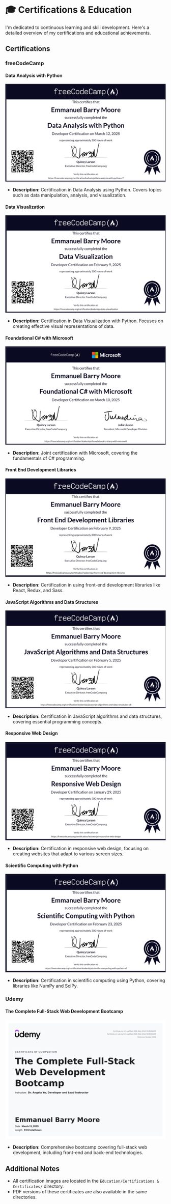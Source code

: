 # 🎓 Certifications & Education

I'm dedicated to continuous learning and skill development. Here's a detailed overview of my certifications and educational achievements.

## Certifications

### freeCodeCamp

#### Data Analysis with Python

<p align="center">
  <img src="Education/Certifications%20&%20Certificates/freecodecamp/Data%20Analysis%20with%20Python/freecodecamp.org_certification_kodoninja_data-analysis-with-python-v7.jpg" alt="Data Analysis with Python Certification">
</p>

* **Description:** Certification in Data Analysis using Python. Covers topics such as data manipulation, analysis, and visualization.

#### Data Visualization

<p align="center">
  <img src="Education/Certifications%20&%20Certificates/freecodecamp/Data%20Visualization/freecodecamp.org_certification_kodoninja_data-visualization.jpg" alt="Data Visualization with Python Certification">
</p>

* **Description:** Certification in Data Visualization with Python. Focuses on creating effective visual representations of data.

#### Foundational C# with Microsoft

<p align="center">
  <img src="Education/Certifications%20&%20Certificates/freecodecamp/Foundational%20C%23%20with%20Microsoft/freecodecamp.org_certification_kodoninja_foundational-c-sharp-with-microsoft.jpg" alt="Foundational C# with Microsoft Certification">
</p>

* **Description:** Joint certification with Microsoft, covering the fundamentals of C# programming.

#### Front End Development Libraries

<p align="center">
  <img src="Education/Certifications%20&%20Certificates/freecodecamp/Front%20End%20Development%20Libraries/freecodecamp.org_certification_kodoninja_front-end-development-libraries.jpg" alt="Front End Development Libraries Certification">
</p>

* **Description:** Certification in using front-end development libraries like React, Redux, and Sass.

#### JavaScript Algorithms and Data Structures

<p align="center">
  <img src="Education/Certifications%20&%20Certificates/freecodecamp/Javascript%20Algorithms%20and%20Data%20Structures/freecodecamp.org_certification_kodoninja_javascript-algorithms-and-data-structures-v8.jpg" alt="JavaScript Algorithms and Data Structures Certification">
</p>

* **Description:** Certification in JavaScript algorithms and data structures, covering essential programming concepts.

#### Responsive Web Design

<p align="center">
  <img src="Education/Certifications%20&%20Certificates/freecodecamp/Responsive%20Web%20Design/Gio3BixXsAA5zxe.jpeg" alt="Responsive Web Design Certification">
</p>

* **Description:** Certification in responsive web design, focusing on creating websites that adapt to various screen sizes.

#### Scientific Computing with Python

<p align="center">
  <img src="Education/Certifications%20&%20Certificates/freecodecamp/Scientific%20Computing%20with%20Python/freecodecamp.org_certification_kodoninja_scientific-computing-with-python-v7.jpg" alt="Scientific Computing with Python Certification">
</p>

* **Description:** Certification in scientific computing using Python, covering libraries like NumPy and SciPy.

### Udemy

#### The Complete Full-Stack Web Development Bootcamp

<p align="center">
  <img src="Education/Certifications%20&%20Certificates/udemy/The%20Complete%20Full-Stack%20Web%20Development%20Bootcamp/UC-eae53afa-5fb6-45eb-91e9-3fcf6494d55f.jpg" alt="The Complete Full-Stack Web Development Bootcamp Certification">
</p>

* **Description:** Comprehensive bootcamp covering full-stack web development, including front-end and back-end technologies.

## Additional Notes

* All certification images are located in the `Education/Certifications & Certificates/` directory.
* PDF versions of these certificates are also available in the same directories.